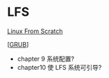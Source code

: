 # LFS

[Linux From Scratch](https://bf.mengyan1223.wang/lfs/zh_CN/10.0/index.html)

[[GRUB]]
 - chapter 9 系统配置?
 - chapter10 使 LFS 系统可引导?

[//begin]: # "Autogenerated link references for markdown compatibility"
[GRUB]: grub "GRUB"
[//end]: # "Autogenerated link references"